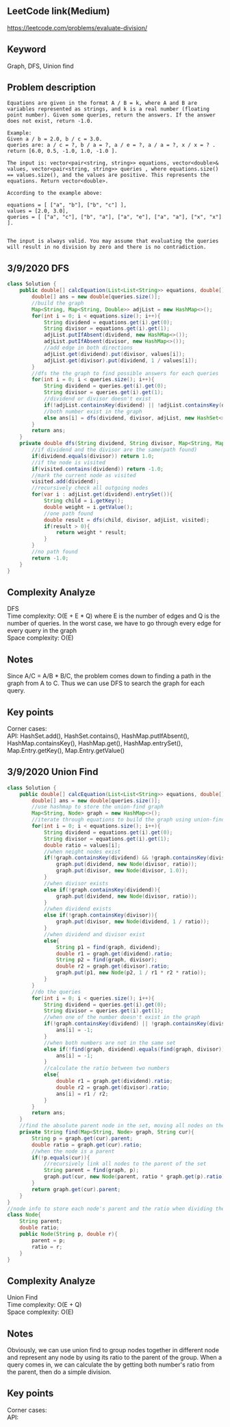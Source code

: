 ## LeetCode link(Medium)
https://leetcode.com/problems/evaluate-division/

## Keyword
Graph, DFS, Uinion find

## Problem description
```
Equations are given in the format A / B = k, where A and B are variables represented as strings, and k is a real number (floating point number). Given some queries, return the answers. If the answer does not exist, return -1.0.

Example:
Given a / b = 2.0, b / c = 3.0.
queries are: a / c = ?, b / a = ?, a / e = ?, a / a = ?, x / x = ? .
return [6.0, 0.5, -1.0, 1.0, -1.0 ].

The input is: vector<pair<string, string>> equations, vector<double>& values, vector<pair<string, string>> queries , where equations.size() == values.size(), and the values are positive. This represents the equations. Return vector<double>.

According to the example above:

equations = [ ["a", "b"], ["b", "c"] ],
values = [2.0, 3.0],
queries = [ ["a", "c"], ["b", "a"], ["a", "e"], ["a", "a"], ["x", "x"] ]. 
 

The input is always valid. You may assume that evaluating the queries will result in no division by zero and there is no contradiction.
```
## 3/9/2020 DFS

```java
class Solution {
    public double[] calcEquation(List<List<String>> equations, double[] values, List<List<String>> queries) {
        double[] ans = new double[queries.size()];
        //build the graph
        Map<String, Map<String, Double>> adjList = new HashMap<>();
        for(int i = 0; i < equations.size(); i++){
            String dividend = equations.get(i).get(0);
            String divisor = equations.get(i).get(1);
            adjList.putIfAbsent(dividend, new HashMap<>());
            adjList.putIfAbsent(divisor, new HashMap<>());
            //add edge in both directions
            adjList.get(dividend).put(divisor, values[i]);
            adjList.get(divisor).put(dividend, 1 / values[i]);
        }
        //dfs the the graph to find possible answers for each queries
        for(int i = 0; i < queries.size(); i++){
            String dividend = queries.get(i).get(0);
            String divisor = queries.get(i).get(1);
            //dividend or divisor doesn't exist
            if(!adjList.containsKey(dividend) || !adjList.containsKey(divisor)) ans[i] = -1.0;
            //both number exist in the graph
            else ans[i] = dfs(dividend, divisor, adjList, new HashSet<>());
        }
        return ans;
    }
    private double dfs(String dividend, String divisor, Map<String, Map<String, Double>> adjList, HashSet<String> visited){
        //if dividend and the divisor are the same(path found)
        if(dividend.equals(divisor)) return 1.0;
        //if the node is visited
        if(visited.contains(dividend)) return -1.0;
        //mark the current node as visited
        visited.add(dividend);
        //recursively check all outgoing nodes
        for(var i : adjList.get(dividend).entrySet()){
            String child = i.getKey();
            double weight = i.getValue();
            //one path found
            double result = dfs(child, divisor, adjList, visited);
            if(result > 0){
                return weight * result;
            }
        }
        //no path found
        return -1.0;
    }
}
```

## Complexity Analyze
DFS\
Time complexity: O(E + E * Q) where E is the number of edges and Q is the number of queries. In the worst case, we have to go through every edge for every query in the graph\
Space complexity: O(E)

## Notes
Since A/C = A/B * B/C, the problem comes down to finding a path in the graph from A to C. Thus we can use DFS to search the graph for each query.

## Key points
Corner cases: \
API: HashSet.add(), HashSet.contains(), HashMap.putIfAbsent(), HashMap.containsKey(), HashMap.get(), HashMap.entrySet(), Map.Entry.getKey(), Map.Entry.getValue()

## 3/9/2020 Union Find

```java
class Solution {
    public double[] calcEquation(List<List<String>> equations, double[] values, List<List<String>> queries) {
        double[] ans = new double[queries.size()];
        //use hashmap to store the union-find graph
        Map<String, Node> graph = new HashMap<>();
        //iterate through equations to build the graph using union-find
        for(int i = 0; i < equations.size(); i++){
            String dividend = equations.get(i).get(0);
            String divisor = equations.get(i).get(1);
            double ratio = values[i];
            //when neight nodes exist
            if(!graph.containsKey(dividend) && !graph.containsKey(divisor)){
                graph.put(dividend, new Node(divisor, ratio));
                graph.put(divisor, new Node(divisor, 1.0));
            }
            //when divisor exists
            else if(!graph.containsKey(dividend)){
                graph.put(dividend, new Node(divisor, ratio));
            }
            //when dividend exists
            else if(!graph.containsKey(divisor)){
                graph.put(divisor, new Node(dividend, 1 / ratio));
            }
            //when dividend and divisor exist
            else{
                String p1 = find(graph, dividend);
                double r1 = graph.get(dividend).ratio;
                String p2 = find(graph, divisor);
                double r2 = graph.get(divisor).ratio;
                graph.put(p1, new Node(p2, 1 / r1 * r2 * ratio));
            }
        }
        //do the queries
        for(int i = 0; i < queries.size(); i++){
            String dividend = queries.get(i).get(0);
            String divisor = queries.get(i).get(1);
            //when one of the number doesn't exist in the graph
            if(!graph.containsKey(dividend) || !graph.containsKey(divisor)){
                ans[i] = -1;
            }
            //when both numbers are not in the same set
            else if(!find(graph, dividend).equals(find(graph, divisor))){
                ans[i] = -1;
            }
            //calculate the ratio between two numbers
            else{
                double r1 = graph.get(dividend).ratio;
                double r2 = graph.get(divisor).ratio;
                ans[i] = r1 / r2;
            }
        }
        return ans;
    }
    //find the absolute parent node in the set, moving all nodes on the path to become direct children of the parent
    private String find(Map<String, Node> graph, String cur){
        String p = graph.get(cur).parent;
        double ratio = graph.get(cur).ratio;
        //when the node is a parent
        if(!p.equals(cur)){
            //recursively link all nodes to the parent of the set
            String parent = find(graph, p);
            graph.put(cur, new Node(parent, ratio * graph.get(p).ratio));
        }
        return graph.get(cur).parent;
    }
}
//node info to store each node's parent and the ratio when dividing the parent
class Node{
    String parent;
    double ratio;
    public Node(String p, double r){
        parent = p;
        ratio = r;
    }
}

```

## Complexity Analyze
Union Find\
Time complexity: O(E + Q)\
Space complexity: O(E)

## Notes
Obviously, we can use union find to group nodes together in different node and represent any node by using its ratio to the parent of the group. When a query comes in, we can calculate the by getting both number's ratio from the parent, then do a simple division.

## Key points
Corner cases: \
API: 